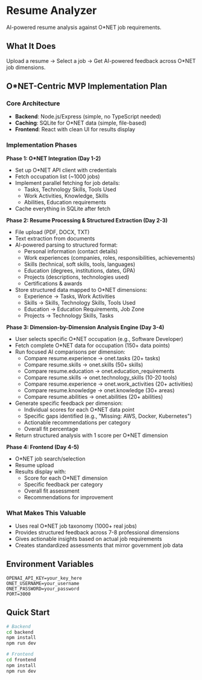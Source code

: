 # Resume Analyzer

AI-powered resume analysis against O*NET job requirements.

## What It Does

Upload a resume → Select a job → Get AI-powered feedback across O*NET job dimensions.

## O*NET-Centric MVP Implementation Plan

### Core Architecture
- **Backend**: Node.js/Express (simple, no TypeScript needed)
- **Caching**: SQLite for O*NET data (simple, file-based)
- **Frontend**: React with clean UI for results display

### Implementation Phases

**Phase 1: O*NET Integration (Day 1-2)**
- Set up O*NET API client with credentials
- Fetch occupation list (~1000 jobs)
- Implement parallel fetching for job details:
  - Tasks, Technology Skills, Tools Used
  - Work Activities, Knowledge, Skills
  - Abilities, Education requirements
- Cache everything in SQLite after fetch

**Phase 2: Resume Processing & Structured Extraction (Day 2-3)**
- File upload (PDF, DOCX, TXT)
- Text extraction from documents
- AI-powered parsing to structured format:
  - Personal information (contact details)
  - Work experiences (companies, roles, responsibilities, achievements)
  - Skills (technical, soft skills, tools, languages)
  - Education (degrees, institutions, dates, GPA)
  - Projects (descriptions, technologies used)
  - Certifications & awards
- Store structured data mapped to O*NET dimensions:
  - Experience → Tasks, Work Activities
  - Skills → Skills, Technology Skills, Tools Used
  - Education → Education Requirements, Job Zone
  - Projects → Technology Skills, Tasks

**Phase 3: Dimension-by-Dimension Analysis Engine (Day 3-4)**
- User selects specific O*NET occupation (e.g., Software Developer)
- Fetch complete O*NET data for occupation (150+ data points)
- Run focused AI comparisons per dimension:
  - Compare resume.experience → onet.tasks (20+ tasks)
  - Compare resume.skills → onet.skills (50+ skills)
  - Compare resume.education → onet.education_requirements
  - Compare resume.skills → onet.technology_skills (10-20 tools)
  - Compare resume.experience → onet.work_activities (20+ activities)
  - Compare resume.knowledge → onet.knowledge (30+ areas)
  - Compare resume.abilities → onet.abilities (20+ abilities)
- Generate specific feedback per dimension:
  - Individual scores for each O*NET data point
  - Specific gaps identified (e.g., "Missing: AWS, Docker, Kubernetes")
  - Actionable recommendations per category
  - Overall fit percentage
- Return structured analysis with 1 score per O*NET dimension

**Phase 4: Frontend (Day 4-5)**
- O*NET job search/selection
- Resume upload
- Results display with:
  - Score for each O*NET dimension
  - Specific feedback per category
  - Overall fit assessment
  - Recommendations for improvement

### What Makes This Valuable
- Uses real O*NET job taxonomy (1000+ real jobs)
- Provides structured feedback across 7-8 professional dimensions
- Gives actionable insights based on actual job requirements
- Creates standardized assessments that mirror government job data

## Environment Variables

```env
OPENAI_API_KEY=your_key_here
ONET_USERNAME=your_username
ONET_PASSWORD=your_password
PORT=3000
```

## Quick Start

```bash
# Backend
cd backend
npm install
npm run dev

# Frontend
cd frontend
npm install
npm run dev
```